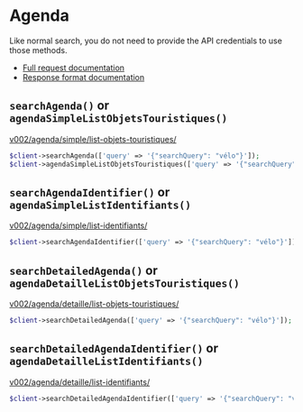 
# Agenda

Like normal search, you do not need to provide the API credentials to use those methods.

- [Full request documentation](http://dev.apidae-tourisme.com/fr/documentation-technique/v2/api-de-diffusion/format-des-recherches)
- [Response format documentation](http://dev.apidae-tourisme.com/fr/documentation-technique/v2/api-de-diffusion/formats-de-reponse)

## `searchAgenda()` or `agendaSimpleListObjetsTouristiques()`
[v002/agenda/simple/list-objets-touristiques/](https://dev.apidae-tourisme.com/fr/documentation-technique/v2/api-de-diffusion/liste-des-services/v002agendasimplelist-objets-touristiques)

```php
$client->searchAgenda(['query' => '{"searchQuery": "vélo"}']);
$client->agendaSimpleListObjetsTouristiques(['query' => '{"searchQuery": "vélo", "count": 61, "responseFields": ["nom"]}']);
```

## `searchAgendaIdentifier()` or `agendaSimpleListIdentifiants()`
[v002/agenda/simple/list-identifiants/](https://dev.apidae-tourisme.com/fr/documentation-technique/v2/api-de-diffusion/liste-des-services/v002agendasimplelist-identifiants)

```php
$client->searchAgendaIdentifier(['query' => '{"searchQuery": "vélo"}']);
```

## `searchDetailedAgenda()` or `agendaDetailleListObjetsTouristiques()`
[v002/agenda/detaille/list-objets-touristiques/](https://dev.apidae-tourisme.com/fr/documentation-technique/v2/api-de-diffusion/liste-des-services/v002agendadetaillelist-objets-touristiques)
```php
$client->searchDetailedAgenda(['query' => '{"searchQuery": "vélo"}']);
```

## `searchDetailedAgendaIdentifier()` or `agendaDetailleListIdentifiants()`
[v002/agenda/detaille/list-identifiants/](https://dev.apidae-tourisme.com/fr/documentation-technique/v2/api-de-diffusion/liste-des-services/v002agendadetaillelist-identifiants)
```php
$client->searchDetailedAgendaIdentifier(['query' => '{"searchQuery": "vélo"}']);
```